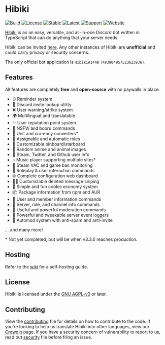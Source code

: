 # Hibiki

[![Build](https://img.shields.io/github/workflow/status/smolespi/Hibiki/Hibiki)][workflow]
[![License](https://img.shields.io/badge/license-AGPL%20v3-orange.svg)][license]
[![Stable](https://img.shields.io/github/v/release/smolespi/hibiki?label=stable)][stable]
[![Latest](https://img.shields.io/github/package-json/v/smolespi/hibiki/main?color=red&label=latest)][latest]
[![Support](https://img.shields.io/discord/620287077778587651?color=purple&label=support)][support]
[![Website](https://img.shields.io/website?down_color=critical&down_message=offline&up_color=green&up_message=online&url=https%3A%2F%2Fhibiki.app)][hibiki]

[Hibiki][hibiki] is an an easy, versatile, and all-in-one Discord bot written in TypeScript that can do anything that your server needs.

Hibiki can be invited [here][invite]. Any other instances of Hibiki are **unofficial** and could carry privacy or security concerns.

The only official bot application is `Hibiki#1448` `(493904957523623936)`.

## Features

All features are completely **free** and **open-source** with no paywalls in place.

- ⏰ Reminder system
- 🔗 Discord invite lookup utility
- ❌ User warning/strike system
- 🌍 Multilingual and translatable
- ✨ User reputation point system
- 🔞 NSFW and booru commands
- 💱 Unit and currency converters\*
- 📃 Assignable and automatic roles
- 📌 Customizable pinboard/starboard
- 🐶 Random anime and animal images
- 👥 Steam, Twitter, and Github user info
- 🎶 Music player supporting multiple sites\*
- 🎯 Steam VAC and game ban monitoring
- 💙 Roleplay & user interaction commands
- 🌐 Complete configuration web dashboard
- 🕵️‍♀️ Customizable deleted message sniping
- 🍪 Simple and fun cookie economy system
- 📦 Package information from npm and AUR
- 👤 User and member information commands
- 💬 Server, role, and channel info commands
- 🔨 Useful and powerful moderation commands
- 📜 Powerful and tweakable server event loggers
- 🤖 Automod system with anti-spam and anti-invite

... and many more!

\* Not yet completed, but will be when v3.3.0 reaches production.

## Hosting

Refer to the [wiki][wiki] for a self-hosting guide.

## License

Hibiki is licensed under the [GNU AGPL-v3][license] or later.

## Contributing

View the [contributing][contributing] file for details on how to contribute to the code. If you're looking to help us translate Hibiki into other languages, view our [Crowdin][translating] page. If you have a security concern of vulnerability to report to us, read out [security][security] file before filing an issue.

[hibiki]: https://hibiki.app "Hibiki Website"
[invite]: https://discordapp.com/oauth2/authorize?&client_id=493904957523623936&scope=bot&permissions=506850534 "Invite the main Hibiki instance"
[wiki]: https://github.com/smolespi/Hibiki/wiki "Hibiki Self-Host Wiki"
[license]: LICENSE "LICENSE"
[contributing]: .github/CONTRIBUTING.md "Contributing guidelines"
[security]: .github/SECURITY.md "Security guidelines"
[support]: https://discord.gg/gZEj4sM "Bot support server"
[latest]: https://github.com/smolespi/Hibiki/releases/latest "Latest GitHub release"
[stable]: https://github.com/smolespi/Hibiki/releases "Latest stable GitHub release"
[workflow]: https://github.com/smolespi/Hibiki/actions?query=workflow%3AHibiki "Main GitHub workflow"
[translating]: https://translate.hibiki.app
